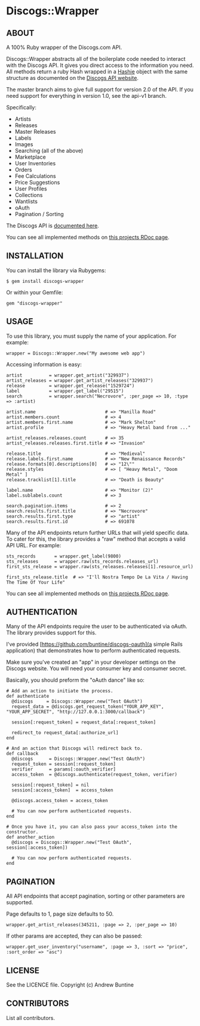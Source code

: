 Discogs::Wrapper
================

ABOUT
-----
  A 100% Ruby wrapper of the Discogs.com API.

  Discogs::Wrapper abstracts all of the boilerplate code needed to interact with the Discogs API. It gives you direct access to the information you need. All methods return a ruby Hash wrapped in a [Hashie](https://github.com/intridea/hashie) object with the same structure as documented on the [Discogs API website](http://www.discogs.com/developers/index.html).

  The master branch aims to give full support for version 2.0 of the API. If you need support for everything in version 1.0, see the api-v1 branch.

  Specifically:

  * Artists
  * Releases
  * Master Releases
  * Labels
  * Images
  * Searching (all of the above)
  * Marketplace
  * User Inventories
  * Orders
  * Fee Calculations
  * Price Suggestions
  * User Profiles
  * Collections
  * Wantlists
  * oAuth
  * Pagination / Sorting


  The Discogs API is [documented here](http://www.discogs.com/developers/index.html).

  You can see all implemented methods on [this projects RDoc page](http://rdoc.info/github/buntine/discogs/master/frames).

INSTALLATION
------------
  You can install the library via Rubygems:

    $ gem install discogs-wrapper

  Or within your Gemfile:

    gem "discogs-wrapper"

USAGE
-----
  To use this library, you must supply the name of your application. For example:

    wrapper = Discogs::Wrapper.new("My awesome web app")

  Accessing information is easy:

    artist          = wrapper.get_artist("329937")
    artist_releases = wrapper.get_artist_releases("329937")
    release         = wrapper.get_release("1529724")
    label           = wrapper.get_label("29515")
    search          = wrapper.search("Necrovore", :per_page => 10, :type => :artist)

    artist.name                          # => "Manilla Road"
    artist.members.count                 # => 4
    artist.members.first.name            # => "Mark Shelton"
    artist.profile                       # => "Heavy Metal band from ..."

    artist_releases.releases.count       # => 35
    artist_releases.releases.first.title # => "Invasion"

    release.title                        # => "Medieval"
    release.labels.first.name            # => "New Renaissance Records"
    release.formats[0].descriptions[0]   # => "12\""
    release.styles                       # => [ "Heavy Metal", "Doom Metal" ]
    release.tracklist[1].title           # => "Death is Beauty"

    label.name                           # => "Monitor (2)"
    label.sublabels.count                # => 3

    search.pagination.items              # => 2
    search.results.first.title           # => "Necrovore"
    search.results.first.type            # => "artist"
    search.results.first.id              # => 691078

  Many of the API endpoints return further URLs that will yield specific data. To cater for this, the library provides a "raw" method that accepts a valid API URL. For example:

    sts_records       = wrapper.get_label(9800)
    sts_releases      = wrapper.raw(sts_records.releases_url)
    first_sts_release = wrapper.raw(sts_releases.releases[1].resource_url)

    first_sts_release.title  # => "I'll Nostra Tempo De La Vita / Having The Time Of Your Life"

  You can see all implemented methods on [this projects RDoc page](http://rdoc.info/github/buntine/discogs/master/frames).

AUTHENTICATION
--------------
  Many of the API endpoints require the user to be authenticated via oAuth. The library provides support for this.

  I've provided [https://github.com/buntine/discogs-oauth](a simple Rails application) that demonstrates how to perform authenticated requests.

  Make sure you've created an "app" in your developer settings on the Discogs website. You will need your consumer key and consumer secret.

  Basically, you should preform the "oAuth dance" like so:

    # Add an action to initiate the process.
    def authenticate
      @discogs     = Discogs::Wrapper.new("Test OAuth")
      request_data = @discogs.get_request_token("YOUR_APP_KEY", "YOUR_APP_SECRET", "http://127.0.0.1:3000/callback")

      session[:request_token] = request_data[:request_token]

      redirect_to request_data[:authorize_url]
    end

    # And an action that Discogs will redirect back to.
    def callback
      @discogs      = Discogs::Wrapper.new("Test OAuth")
      request_token = session[:request_token]
      verifier      = params[:oauth_verifier]
      access_token  = @discogs.authenticate(request_token, verifier)

      session[:request_token] = nil
      session[:access_token]  = access_token

      @discogs.access_token = access_token

      # You can now perform authenticated requests.
    end

    # Once you have it, you can also pass your access_token into the constructor.
    def another_action
      @discogs = Discogs::Wrapper.new("Test OAuth", session[:access_token])

      # You can now perform authenticated requests.
    end

PAGINATION
----------
  All API endpoints that accept pagination, sorting or other parameters are supported.
 
  Page defaults to 1, page size defaults to 50.

    wrapper.get_artist_releases(345211, :page => 2, :per_page => 10)

  If other params are accepted, they can also be passed:

    wrapper.get_user_inventory("username", :page => 3, :sort => "price", :sort_order => "asc")

LICENSE
-----
  See the LICENCE file. Copyright (c) Andrew Buntine

CONTRIBUTORS
------------
  List all contributors.
